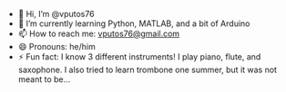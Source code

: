 - 👋 Hi, I’m @vputos76
- 🌱 I’m currently learning Python, MATLAB, and a bit of Arduino
- 📫 How to reach me: vputos76@gmail.com
- 😄 Pronouns: he/him
- ⚡ Fun fact: I know 3 different instruments! I play piano, flute, and saxophone. I also tried to learn trombone one summer, but it was not meant to be...

<!---
vputos76/vputos76 is a ✨ special ✨ repository because its `README.md` (this file) appears on your GitHub profile.
You can click the Preview link to take a look at your changes.
--->
